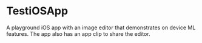 # TestiOSApp
A playground iOS app with an image editor that demonstrates on device ML features. The app also has an app clip to share the editor.
